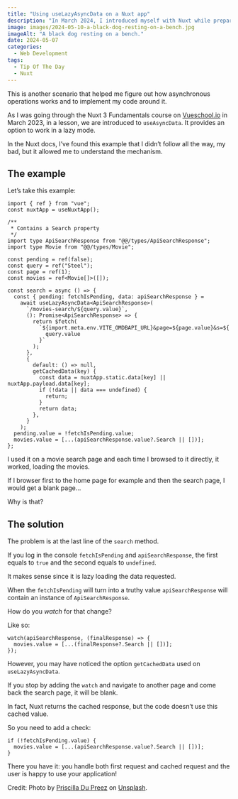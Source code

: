 ```yaml
---
title: "Using useLazyAsyncData on a Nuxt app"
description: "In March 2024, I introduced myself with Nuxt while preparation my Vue certification. Here is what I learned about a particular feature."
image: images/2024-05-10-a-black-dog-resting-on-a-bench.jpg
imageAlt: "A black dog resting on a bench."
date: 2024-05-07
categories:
  - Web Development
tags:
  - Tip Of The Day
  - Nuxt
---
```


This is another scenario that helped me figure out how asynchronous operations works and to implement my code around it.

As I was going through the Nuxt 3 Fundamentals course on [Vueschool.io](http://Vueschool.io) in March 2023, in a lesson, we are introduced to `useAsyncData`. It provides an option to work in a lazy mode.

In the Nuxt docs, I’ve found this example that I didn’t follow all the way, my bad, but it allowed me to understand the mechanism.

## The example

Let’s take this example:

```tsx
import { ref } from "vue";
const nuxtApp = useNuxtApp();

/**
 * Contains a Search property
 */
import type ApiSearchResponse from "@@/types/ApiSearchResponse";
import type Movie from "@@/types/Movie";

const pending = ref(false);
const query = ref("Steel");
const page = ref(1);
const movies = ref<Movie[]>([]);

const search = async () => {
  const { pending: fetchIsPending, data: apiSearchResponse } =
    await useLazyAsyncData<ApiSearchResponse>(
      `/movies-search/${query.value}`,
      (): Promise<ApiSearchResponse> => {
        return $fetch(
          `${import.meta.env.VITE_OMDBAPI_URL}&page=${page.value}&s=${
            query.value
          }`
        );
      },
      {
        default: () => null,
        getCachedData(key) {
          const data = nuxtApp.static.data[key] || nuxtApp.payload.data[key];
          if (!data || data === undefined) {
            return;
          }
          return data;
        },
      }
    );
  pending.value = !fetchIsPending.value;
  movies.value = [...(apiSearchResponse.value?.Search || [])];
};
```

I used it on a movie search page and each time I browsed to it directly, it worked, loading the movies.

If I browser first to the home page for example and then the search page, I would get a blank page…

Why is that?

## The solution

The problem is at the last line of the `search` method.

If you log in the console `fetchIsPending` and `apiSearchResponse`, the first equals to `true` and the second equals to `undefined`.

It makes sense since it is lazy loading the data requested.

When the `fetchIsPending` will turn into a truthy value `apiSearchResponse` will contain an instance of `ApiSearchResponse`.

How do you _watch_ for that change?

Like so:

```tsx
watch(apiSearchResponse, (finalResponse) => {
  movies.value = [...(finalResponse?.Search || [])];
});
```

However, you may have noticed the option `getCachedData` used on `useLazyAsyncData`.

If you stop by adding the `watch` and navigate to another page and come back the search page, it will be blank.

In fact, Nuxt returns the cached response, but the code doesn’t use this cached value.

So you need to add a check:

```tsx
if (!fetchIsPending.value) {
  movies.value = [...(apiSearchResponse.value?.Search || [])];
}
```

There you have it: you handle both first request and cached request and the user is happy to use your application!

Credit: Photo by [Priscilla Du Preez](https://unsplash.com/@priscilladupreez?utm_content=creditCopyText&utm_medium=referral&utm_source=unsplash) on [Unsplash](https://unsplash.com/photos/black-pug-puppy-on-brown-wooden-chair-dOnEFhQ7ojs?utm_content=creditCopyText&utm_medium=referral&utm_source=unsplash).
